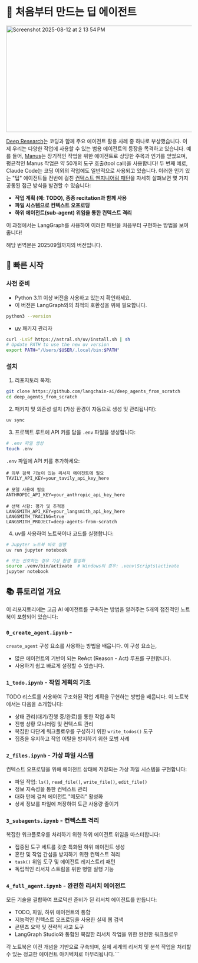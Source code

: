 # 🧱 처음부터 만드는 딥 에이전트

<img width="720" height="289" alt="Screenshot 2025-08-12 at 2 13 54 PM" src="https://github.com/user-attachments/assets/90e5a7a3-7e88-4cbe-98f6-5b2581c94036" />

[Deep Research](https://academy.langchain.com/courses/deep-research-with-langgraph)는 코딩과 함께 주요 에이전트 활용 사례 중 하나로 부상했습니다. 이제 우리는 다양한 작업에 사용할 수 있는 범용 에이전트의 등장을 목격하고 있습니다. 예를 들어, [Manus](https://manus.im/blog/Context-Engineering-for-AI-Agents-Lessons-from-Building-Manus)는 장기적인 작업을 위한 에이전트로 상당한 주목과 인기를 얻었으며, 평균적인 Manus 작업은 약 50개의 도구 호출(tool call)을 사용합니다! 두 번째 예로, Claude Code는 코딩 이외의 작업에도 일반적으로 사용되고 있습니다. 이러한 인기 있는 "딥" 에이전트들 전반에 걸친 [컨텍스트 엔지니어링 패턴](https://docs.google.com/presentation/d/16aaXLu40GugY-kOpqDU4e-S0hD1FmHcNyF0rRRnb1OU/edit?slide=id.p#slide=id.p)을 자세히 살펴보면 몇 가지 공통된 접근 방식을 발견할 수 있습니다:

* **작업 계획 (예: TODO), 종종 recitation과 함께 사용**
* **파일 시스템으로 컨텍스트 오프로딩**
* **하위 에이전트(sub-agent) 위임을 통한 컨텍스트 격리**

이 과정에서는 LangGraph를 사용하여 이러한 패턴을 처음부터 구현하는 방법을 보여줍니다!

해당 번역본은 202509월까지의 버전입니다.

## 🚀 빠른 시작

### 사전 준비

- Python 3.11 이상 버전을 사용하고 있는지 확인하세요.
- 이 버전은 LangGraph와의 최적의 호환성을 위해 필요합니다.
```bash
python3 --version
````

  - [uv](https://docs.astral.sh/uv/) 패키지 관리자

<!-- end list -->

```bash
curl -LsSf https://astral.sh/uv/install.sh | sh
# Update PATH to use the new uv version
export PATH="/Users/$USER/.local/bin:$PATH"
```

### 설치

1.  리포지토리 복제:

<!-- end list -->

```bash
git clone https://github.com/langchain-ai/deep_agents_from_scratch
cd deep_agents_from_scratch
```

2.  패키지 및 의존성 설치 (가상 환경이 자동으로 생성 및 관리됩니다):

<!-- end list -->

```bash
uv sync
```

3.  프로젝트 루트에 API 키를 담을 `.env` 파일을 생성합니다:

<!-- end list -->

```bash
# .env 파일 생성
touch .env
```

`.env` 파일에 API 키를 추가하세요:

```env
# 외부 검색 기능이 있는 리서치 에이전트에 필요
TAVILY_API_KEY=your_tavily_api_key_here

# 모델 사용에 필요
ANTHROPIC_API_KEY=your_anthropic_api_key_here

# 선택 사항: 평가 및 추적용
LANGSMITH_API_KEY=your_langsmith_api_key_here
LANGSMITH_TRACING=true
LANGSMITH_PROJECT=deep-agents-from-scratch
```

4.  uv를 사용하여 노트북이나 코드를 실행합니다:

<!-- end list -->

```bash
# Jupyter 노트북 바로 실행
uv run jupyter notebook

# 또는 선호하는 경우 가상 환경 활성화
source .venv/bin/activate  # Windows의 경우: .venv\Scripts\activate
jupyter notebook
```

## 📚 튜토리얼 개요

이 리포지토리에는 고급 AI 에이전트를 구축하는 방법을 알려주는 5개의 점진적인 노트북이 포함되어 있습니다:

### `0_create_agent.ipynb` -

`create_agent` 구성 요소를 사용하는 방법을 배웁니다. 이 구성 요소는,

  - 많은 에이전트의 기반이 되는 ReAct (Reason - Act) 루프를 구현합니다.
  - 사용하기 쉽고 빠르게 설정할 수 있습니다.

### `1_todo.ipynb` - 작업 계획의 기초

TODO 리스트를 사용하여 구조화된 작업 계획을 구현하는 방법을 배웁니다. 이 노트북에서는 다음을 소개합니다:

  - 상태 관리(대기/진행 중/완료)를 통한 작업 추적
  - 진행 상황 모니터링 및 컨텍스트 관리
  - 복잡한 다단계 워크플로우를 구성하기 위한 `write_todos()` 도구
  - 집중을 유지하고 작업 이탈을 방지하기 위한 모범 사례

### `2_files.ipynb` - 가상 파일 시스템

컨텍스트 오프로딩을 위해 에이전트 상태에 저장되는 가상 파일 시스템을 구현합니다:

  - 파일 작업: `ls()`, `read_file()`, `write_file()`, `edit_file()`
  - 정보 지속성을 통한 컨텍스트 관리
  - 대화 턴에 걸쳐 에이전트 "메모리" 활성화
  - 상세 정보를 파일에 저장하여 토큰 사용량 줄이기

### `3_subagents.ipynb` - 컨텍스트 격리

복잡한 워크플로우를 처리하기 위한 하위 에이전트 위임을 마스터합니다:

  - 집중된 도구 세트를 갖춘 특화된 하위 에이전트 생성
  - 혼란 및 작업 간섭을 방지하기 위한 컨텍스트 격리
  - `task()` 위임 도구 및 에이전트 레지스트리 패턴
  - 독립적인 리서치 스트림을 위한 병렬 실행 기능

### `4_full_agent.ipynb` - 완전한 리서치 에이전트

모든 기술을 결합하여 프로덕션 준비가 된 리서치 에이전트를 만듭니다:

  - TODO, 파일, 하위 에이전트의 통합
  - 지능적인 컨텍스트 오프로딩을 사용한 실제 웹 검색
  - 콘텐츠 요약 및 전략적 사고 도구
  - LangGraph Studio와 통합된 복잡한 리서치 작업을 위한 완전한 워크플로우

각 노트북은 이전 개념을 기반으로 구축되며, 실제 세계의 리서치 및 분석 작업을 처리할 수 있는 정교한 에이전트 아키텍처로 마무리됩니다.\`\`\`

